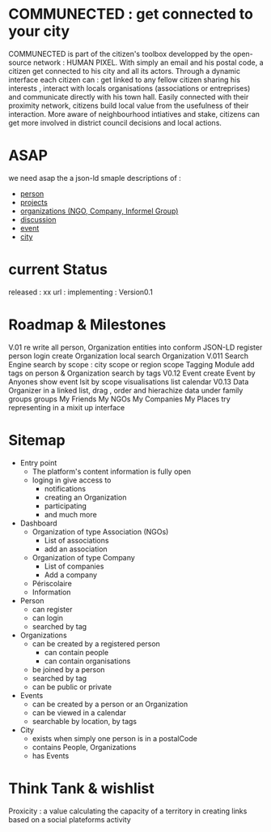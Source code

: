 COMMUNECTED : get connected to your city
===========
COMMUNECTED is part of the citizen's toolbox developped by the open-source network : HUMAN PIXEL.
With simply an email and his postal code, a citizen get connected to his city and all its actors. 
Through a dynamic interface each citizen can : 
get linked to any fellow citizen sharing his interests ,
interact with locals organisations (associations or entreprises) 
and communicate directly with his town hall.
Easily connected with their proximity network, citizens build local value from the usefulness of their interaction.
More  aware of neighbourhood intiatives and stake, citizens can get more involved in district council decisions and local actions.

ASAP
===========
we need asap the a json-ld smaple descriptions of : 
- [person](https://github.com/pixelhumain/buildingCommons/blob/master/person.json)
- [projects]()
- [organizations (NGO, Company, Informel Group) ]()
- [discussion]()
- [event]() 
- [city]()


current Status 
===========
released : xx
url : 
implementing : Version0.1


Roadmap & Milestones
===========
V.01
	re write all person, Organization entities into conform JSON-LD
	register person
	login 
	create Organization
	local search Organization
V.011
	Search Engine
		search by scope : city scope or region scope
	Tagging Module
		add tags on person & Organization
		search by tags
V0.12
	Event
		create Event by Anyones
		show event lsit by scope 
		visualisations
			list
			calendar
V0.13
	Data Organizer
		in a linked list, drag , order and hierachize data under family groups
		groups 
			My Friends
			My NGOs
			My Companies
			My Places
	try representing in a mixit up interface


Sitemap 
===========
- Entry point 
	- The platform's content information is fully open 
	- loging in give access to 
		- notifications
		- creating an Organization
		- participating
		- and much more
- Dashboard
	- Organization of type Association (NGOs)
		- List of associations
		- add an association
	- Organization of type Company
		- List of companies
		- Add a company 
	- Périscolaire
	- Information
- Person
	- can register 
	- can login
	- searched by tag
- Organizations
	- can be created by a registered person
		- can contain people 
		- can contain organisations 
	- be joined by a person
	- searched by tag
	- can be public or private
- Events
	- can be created by a person or an Organization
	- can be viewed in a calendar
	- searchable by location, by tags
- City 
	- exists when simply one person is in a postalCode
	- contains People, Organizations
	- has Events


Think Tank & wishlist
===========
Proxicity : a value calculating the capacity of a territory in creating links based on a social plateforms activity

